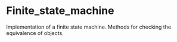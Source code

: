 # Finite_state_machine
Implementation of a finite state machine. Methods for checking the equivalence of objects.
